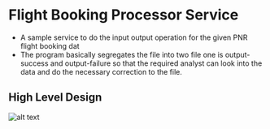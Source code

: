 # Flight Booking Processor Service

 - A sample service to do the input output operation for the given PNR flight booking dat
 - The program basically segregates the file into two file one is output-success and output-failure so that the required 
 analyst can look into the data and do the necessary correction to the file.
 
## High Level Design

 ![alt text](https://whimsical.com/flight-processor-detils-BhBCBL129eRk43FvQHytpR)
